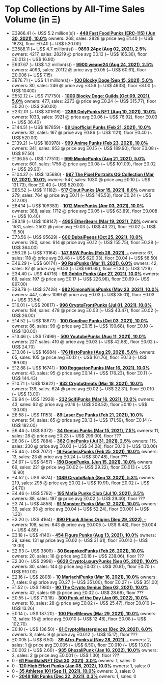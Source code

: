 # Top Collections by All-Time Sales Volume (in Ξ)

- Ξ3966.41 (~ US$ 5.2 million(s)) - **[448 Fast Food Punks (ERC-115) (Jun 30, 2021), 10.0%](https://opensea.io/collection/erc1155ffp)**   owners: 268,   sales:  2828   @    price avg Ξ1.40 (~ US$ 1823),   floor Ξ0.40 (~ US$ 520.00)
- Ξ3588.11 (~ US$ 4.7 million(s)) - **[9893 24px (Aug 02, 2021), 2.5%](https://opensea.io/collection/24px)**   owners: 4217,   sales:  28219   @    price avg Ξ0.13 (~ US$ 165.30),   floor Ξ0.013 (~ US$ 16.90)
- Ξ937.67 (~ US$ 1.2 million(s)) - **[9900 weape24 (Aug 24, 2021), 2.5%](https://opensea.io/collection/weape24)**   owners: 4093,   sales:  20112   @    price avg Ξ0.05 (~ US$ 60.61),   floor Ξ0.006 (~ US$ 7.15)
- Ξ876.71 (~ US$ 1.1 million(s)) - **[100 Blocky Doge (Sep 15, 2021), 5.0%](https://opensea.io/collection/blockydoge)**   owners: 80,   sales:  246   @    price avg Ξ3.56 (~ US$ 4633),   floor Ξ8.00 (~ US$ 10400)
- Ξ552.12 (~ US$ 717750) - **[1000 Blocky Doge: Guilds (Oct 09, 2021), 5.0%](https://opensea.io/collection/blockydogeguilds)**   owners: 477,   sales:  2273   @    price avg Ξ0.24 (~ US$ 315.77),   floor Ξ0.20 (~ US$ 260.00)
- Ξ232.01 (~ US$ 301618) - **[2386 OnlyPunks NFT (Aug 10, 2021), 10.0%](https://opensea.io/collection/onlypunksnft)**   owners: 1033,   sales:  3921   @    price avg Ξ0.06 (~ US$ 76.92),   floor Ξ0.03 (~ US$ 36.40)
- Ξ144.51 (~ US$ 187859) - **[99 Unofficial Punks (Feb 21, 2021), 10.0%](https://opensea.io/collection/unofficialpunks)**   owners: 82,   sales:  167   @    price avg Ξ0.86 (~ US$ 1121),   floor Ξ0.40 (~ US$ 520.00)
- Ξ139.21 (~ US$ 180978) - **[999 Anime Punks (Feb 23, 2021), 10.0%](https://opensea.io/collection/anime-punks)**   owners: 341,   sales:  953   @    price avg Ξ0.15 (~ US$ 189.90),   floor Ξ0.08 (~ US$ 97.50)
- Ξ136.55 (~ US$ 177513) - **[999 MonkePunks (Aug 21, 2021), 5.0%](https://opensea.io/collection/monkepunks)**   owners: 601,   sales:  1756   @    price avg Ξ0.08 (~ US$ 101.09),   floor Ξ0.02 (~ US$ 29.90)
- Ξ104.37 (~ US$ 135680) - **[997 The Pixel Portraits OG Collection (Mar 07, 2021), 10.0%](https://opensea.io/collection/the-pixel-portraits-og)**   owners: 547,   sales:  1030   @    price avg Ξ0.10 (~ US$ 131.73),   floor Ξ0.40 (~ US$ 520.00)
- Ξ85.52 (~ US$ 111182) - **[517 Clout Punks (Apr 15, 2021), 8.0%](https://opensea.io/collection/clout-punks)**   owners: 279,   sales:  764   @    price avg Ξ0.11 (~ US$ 145.53),   floor Ξ0.24 (~ US$ 312.00)
- Ξ84.14 (~ US$ 109383) - **[1012 MorePunks (Apr 03, 2021), 10.0%](https://opensea.io/collection/morepunks)**   owners: 388,   sales:  1712   @    price avg Ξ0.05 (~ US$ 63.89),   floor Ξ0.008 (~ US$ 10.40)
- Ξ83.19 (~ US$ 108147) - **[4995 EtherBears (Mar 19, 2021), 7.0%](https://opensea.io/collection/etherbears)**   owners: 1531,   sales:  2502   @    price avg Ξ0.03 (~ US$ 43.22),   floor Ξ0.02 (~ US$ 19.50)
- Ξ73.56 (~ US$ 95629) - **[600 DubaiPeeps (Oct 25, 2021), 10.0%](https://opensea.io/collection/dubaipeeps)**   owners: 280,   sales:  614   @    price avg Ξ0.12 (~ US$ 155.75),   floor Ξ0.28 (~ US$ 364.00)
- Ξ56.28 (~ US$ 73164) - **[147 B&W Punks (Feb 28, 2021), -](https://opensea.io/collection/bwpunks)**   owners: 67,   sales:  118   @    price avg Ξ0.48 (~ US$ 620.03),   floor Ξ0.04 (~ US$ 58.50)
- Ξ46.29 (~ US$ 60174) - **[90 RapPunks (Mar 11, 2021), 6.0%](https://opensea.io/collection/rappunks)**   owners: 42,   sales:  87   @    price avg Ξ0.53 (~ US$ 691.65),   floor Ξ1.33 (~ US$ 1729)
- Ξ34.40 (~ US$ 44716) - **[99 Goblin Punks (Apr 27, 2021), 10.0%](https://opensea.io/collection/goblin-punks)**   owners: 69,   sales:  197   @    price avg Ξ0.17 (~ US$ 226.98),   floor Ξ0.69 (~ US$ 897.00)
- Ξ28.79 (~ US$ 37428) - **[982 KimonoNinjaPunks (May 23, 2021), 10.0%](https://opensea.io/collection/kimono-punks)**   owners: 447,   sales:  1069   @    price avg Ξ0.03 (~ US$ 35.01),   floor Ξ0.03 (~ US$ 33.54)
- Ξ16.01 (~ US$ 20817) - **[998 CryptoFrontPunks (Jul 01, 2021), 10.0%](https://opensea.io/collection/frontphunks)**   owners: 184,   sales:  478   @    price avg Ξ0.03 (~ US$ 43.47),   floor Ξ0.02 (~ US$ 26.00)
- Ξ14.52 (~ US$ 18877) - **[100 Goodbye Punks (Oct 03, 2021), 10.0%](https://opensea.io/collection/goodbye-punks)**   owners: 86,   sales:  99   @    price avg Ξ0.15 (~ US$ 190.68),   floor Ξ0.10 (~ US$ 130.00)
- Ξ13.46 (~ US$ 17499) - **[500 YoutubePunks (Aug 11, 2021), 10.0%](https://opensea.io/collection/youtubepunks)**   owners: 227,   sales:  410   @    price avg Ξ0.03 (~ US$ 42.68),   floor Ξ0.02 (~ US$ 24.70)
- Ξ13.06 (~ US$ 16984) - **[176 HistoPunks (Aug 29, 2021), 5.0%](https://opensea.io/collection/histopunks)**   owners: 65,   sales:  105   @    price avg Ξ0.12 (~ US$ 161.76),   floor Ξ0.13 (~ US$ 169.00)
- Ξ12.88 (~ US$ 16741) - **[100 ReggaetonPunks (Mar 16, 2021), 10.0%](https://opensea.io/collection/reggaetonpunks)**   owners: 43,   sales:  95   @    price avg Ξ0.14 (~ US$ 176.23),   floor Ξ0.11 (~ US$ 144.43)
- Ξ10.71 (~ US$ 13922) - **[932 CryptoGreats (Mar 18, 2021), 10.0%](https://opensea.io/collection/cryptogreats)**   owners: 139,   sales:  624   @    price avg Ξ0.02 (~ US$ 22.31),   floor Ξ0.010 (~ US$ 13.00)
- Ξ9.94 (~ US$ 12928) - **[232 ScifiPunks (Mar 16, 2021), 10.0%](https://opensea.io/collection/scifipunks)**   owners: 43,   sales:  62   @    price avg Ξ0.16 (~ US$ 208.52),   floor Ξ0.10 (~ US$ 130.00)
- Ξ8.58 (~ US$ 11153) - **[89 Laser Eye Punks (Feb 21, 2021), 10.0%](https://opensea.io/collection/laser-eye-punks)**   owners: 54,   sales:  65   @    price avg Ξ0.13 (~ US$ 171.59),   floor Ξ0.14 (~ US$ 182.00)
- Ξ6.44 (~ US$ 8372) - **[34 Genius Punks (Mar 15, 2021), 7.5%](https://opensea.io/collection/genius-punks)**   owners: 11,   sales:  28   @    price avg Ξ0.23 (~ US$ 299.00),   floor ???
- Ξ6.06 (~ US$ 7884) - **[362 CinePunks (Jul 31, 2021), 2.5%](https://opensea.io/collection/cinepunkss)**   owners: 115,   sales:  230   @    price avg Ξ0.03 (~ US$ 34.28),   floor Ξ0.10 (~ US$ 130.00)
- Ξ5.44 (~ US$ 7072) - **[19 FacelessPunks (Feb 25, 2021), 10.0%](https://opensea.io/collection/facelesspunks)**   owners: 13,   sales:  23   @    price avg Ξ0.24 (~ US$ 307.48),   floor ???
- Ξ4.97 (~ US$ 6457) - **[150 DogePunks. (Jun 15, 2021), 10.0%](https://opensea.io/collection/dogepunks-collection)**   owners: 69,   sales:  221   @    price avg Ξ0.02 (~ US$ 29.22),   floor Ξ0.013 (~ US$ 16.90)
- Ξ4.52 (~ US$ 5874) - **[1089 CryptoRalph (Sep 13, 2021), 5.3%](https://opensea.io/collection/cryptoralph)**   owners: 219,   sales:  295   @    price avg Ξ0.02 (~ US$ 19.91),   floor Ξ0.02 (~ US$ 24.70)
- Ξ4.46 (~ US$ 5792) - **[195 Mafia Punks Club (Jul 10, 2021), 3.5%](https://opensea.io/collection/mafia-punks-club)**   owners: 88,   sales:  197   @    price avg Ξ0.02 (~ US$ 29.40),   floor ???
- Ξ3.74 (~ US$ 4858) - **[91 Monster Punks (Mar 12, 2021), 10.0%](https://opensea.io/collection/monster-punks)**   owners: 39,   sales:  93   @    price avg Ξ0.04 (~ US$ 52.24),   floor Ξ0.001 (~ US$ 1.30)
- Ξ3.20 (~ US$ 4164) - **[890 Phunk Aliens Origins (Sep 29, 2022), -](https://opensea.io/collection/phunk-aliens-origins)**   owners: 108,   sales:  643   @    price avg Ξ0.005 (~ US$ 6.48),   floor Ξ0.004 (~ US$ 4.88)
- Ξ3.18 (~ US$ 4140) - **[454 Figure Punks (Aug 13, 2021), 10.0%](https://opensea.io/collection/figurepunks)**   owners: 39,   sales:  131   @    price avg Ξ0.02 (~ US$ 31.61),   floor Ξ0.010 (~ US$ 13.00)
- Ξ2.93 (~ US$ 3809) - **[30 BespokedPunks (Feb 26, 2021), 10.0%](https://opensea.io/collection/bespokedpunks)**   owners: 20,   sales:  16   @    price avg Ξ0.18 (~ US$ 238.06),   floor ???
- Ξ2.30 (~ US$ 2996) - **[6629 CryptoLuxuryPunks (Sep 05, 2021), 10.0%](https://opensea.io/collection/cryptoluxurypunks)**   owners: 80,   sales:  144   @    price avg Ξ0.02 (~ US$ 20.81),   floor Ξ0.70 (~ US$ 910.00)
- Ξ2.16 (~ US$ 2808) - **[10 MariachiPunks (Mar 16, 2021), 10.0%](https://opensea.io/collection/mariachipunks)**   owners: 7,   sales:  8   @    price avg Ξ0.27 (~ US$ 351.00),   floor Ξ0.27 (~ US$ 351.00)
- Ξ1.52 (~ US$ 1980) - **[90 The Crypto Genius (Sep 02, 2021), 10.0%](https://opensea.io/collection/thecryptogenius)**   owners: 42,   sales:  69   @    price avg Ξ0.02 (~ US$ 28.69),   floor ???
- Ξ0.55 (~ US$ 713.18) - **[300 Punk of the Day (Jan 05, 2022), 10.0%](https://opensea.io/collection/punkoftheday)**   owners: 18,   sales:  28   @    price avg Ξ0.02 (~ US$ 25.47),   floor Ξ0.010 (~ US$ 13.26)
- Ξ0.14 (~ US$ 187.20) - **[100 PixelMeows (Mar 29, 2021), 10.0%](https://opensea.io/collection/pixelmeows)**   owners: 13,   sales:  15   @    price avg Ξ0.010 (~ US$ 12.48),   floor Ξ0.08 (~ US$ 102.70)
- Ξ0.10 (~ US$ 136.50) - **[61 CryptoMasterpiecez (Dec 29, 2021), 6.0%](https://opensea.io/collection/cryptomasterpiecez)**   owners: 8,   sales:  9   @    price avg Ξ0.012 (~ US$ 15.17),   floor ???
- Ξ0.005 (~ US$ 6.50) - **[39 Afro-Punks # (Nov 28, 2021), -](https://opensea.io/collection/beautiful-female-punks)**   owners: 2,   sales:  1   @    price avg Ξ0.005 (~ US$ 6.50),   floor Ξ0.010 (~ US$ 13.00)
- Ξ0.002 (~ US$ 2.60) - **[935 GhozaliPunk (Jan 16, 2022), 10.0%](https://opensea.io/collection/ghozalipunk)**   owners: 2,   sales:  2   @    price avg Ξ0.001 (~ US$ 1.30),   floor ???
- 0 - **[61 PixelGalsNFT (Oct 30, 2021), 3.0%](https://opensea.io/collection/pixel-gals)**   owners: 1,   sales: 0
- 0 - **[120 High Effort Punks (Jan 08, 2022), 10.0%](https://opensea.io/collection/high-effort-punks)**   owners: 1,   sales: 0
- 0 - **[35 Athletes 101 (Sep 11, 2021), 10.0%](https://opensea.io/collection/athletes-101)**   owners: 3,   sales: 0
- 0 - **[2048 1Bit Punks (Dec 22, 2021), 0.3%](https://opensea.io/collection/1bit-punks)**   owners: 1,   sales: 0
